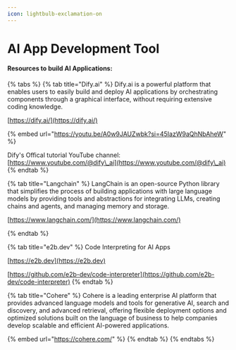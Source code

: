 ```yaml
---
icon: lightbulb-exclamation-on
---
```


# AI App Development Tool



#### Resources to build AI Applications:

{% tabs %}
{% tab title="Dify.ai" %}
Dify.ai is a powerful platform that enables users to easily build and deploy AI applications by orchestrating components through a graphical interface, without requiring extensive coding knowledge.

[https://dify.ai/](https://dify.ai/)

{% embed url="https://youtu.be/A0w9JAUZwbk?si=45IazW9aQhNbAheW" %}

Dify's Offical tutorial YouTube channel: [https://www.youtube.com/@dify\_ai](https://www.youtube.com/@dify\_ai)
{% endtab %}

{% tab title="Langchain" %}
LangChain is an open-source Python library that simplifies the process of building applications with large language models by providing tools and abstractions for integrating LLMs, creating chains and agents, and managing memory and storage.

[https://www.langchain.com/](https://www.langchain.com/)


{% endtab %}

{% tab title="e2b.dev" %}
Code Interpreting for AI Apps

[https://e2b.dev](https://e2b.dev)

[https://github.com/e2b-dev/code-interpreter](https://github.com/e2b-dev/code-interpreter)
{% endtab %}

{% tab title="Cohere" %}
Cohere is a leading enterprise AI platform that provides advanced language models and tools for generative AI, search and discovery, and advanced retrieval, offering flexible deployment options and optimized solutions built on the language of business to help companies develop scalable and efficient AI-powered applications.

{% embed url="https://cohere.com/" %}
{% endtab %}
{% endtabs %}








